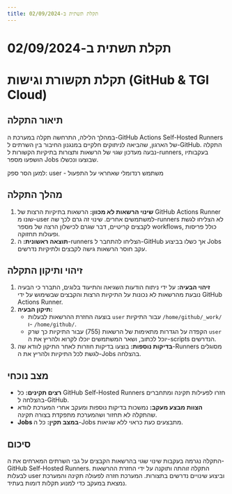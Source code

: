 ```yaml
---
title: תקלת תשתית ב-02/09/2024
---
```


#  תקלת תשתית ב-02/09/2024

# תקלת תקשורת וגישות (GitHub & TGI Cloud)


## תיאור התקלה
במהלך הלילה, התרחשה תקלה במערכת ה-GitHub Actions Self-Hosted Runners של הארגון, שהביאה לניתוקים חלקיים במנגנון החיבור בין השרתים ל-GitHub. התקלה נבעה מעדכון שגוי של הרשאות ותצורות בתיקיות הקשורות ל-runners, בעקבותיו הושפעו מספר Jobs שבוצעו ונכשלו.

למען הסר ספק: user - משתמש רנדומלי שאחראי על התפעול

## מהלך התקלה
1. **שינוי הרשאות לא מכוון:** הרשאות בתיקיות הרצות של GitHub Actions Runner שונו מ-user למשתמשים אחרים. שינוי זה גרם לכך שה-runners לא הצליחו לגשת לקבצים קריטיים, דבר שגרם לכישלון הרצה של מספר workflows, כולל פריסות ופעולות תחזוקה.
2. **תוצאה ראשונית:** ה-runners הצליחו להתחבר ל-GitHub אך כשלו בביצוע Jobs עקב חוסר הרשאות גישה לקבצים ולתיקיות נדרשים.

## זיהוי ותיקון התקלה
1. **זיהוי הבעיה:** על ידי ניתוח הודעות השגיאה והתיעוד בלוגים, התברר כי הבעיה נובעת מהרשאות לא נכונות על התיקיות הרצות והקבצים שבשימוש על ידי GitHub Actions Runner.
2. **תיקון הבעיה:** 
   - בוצעה החזרת ההרשאות לבעלות `user` עבור התיקיות `/home/github/_work/` ו- `/home/github/`.
   - הקפדה על הגדרות מתאימות של הרשאות (755) עבור התיקיות כך שרק `user` יוכל לכתוב, ושאר המשתמשים יוכלו לקרוא ולהריץ את ה-scripts הנדרשים.
3. **בדיקות נוספות:** בוצעו בדיקות חוזרות לאחר התיקון לוודא שה-Runners מסוגלים לגשת לכל התיקיות ולהריץ את ה-Jobs בהצלחה.

## מצב נוכחי
- **רצים תקינים:** כל GitHub Self-Hosted Runners חזרו לפעילות תקינה ומתחברים בהצלחה ל-GitHub.
- **הצוות מבצע מעקב:** נמשכות בדיקות נוספות ומעקב אחרי המערכת לוודא שהתקלה לא תחזור ושהמערכת מתפקדת בצורה תקינה.
- **Jobs במצב תקין:** כל ה-Jobs מתבצעים כעת כראוי ללא שגיאות.

## סיכום
התקלה נגרמה בעקבות שינוי שגוי בהרשאות הקבצים על גבי השרתים המארחים את ה-GitHub Self-Hosted Runners. התקלה זוהתה ותוקנה על ידי החזרת ההרשאות לבעלות user וביצוע שינויים נדרשים בתצורות. המערכת חזרה לפעולה תקינה והמערכת נמצאת במעקב כדי למנוע תקלות דומות בעתיד.